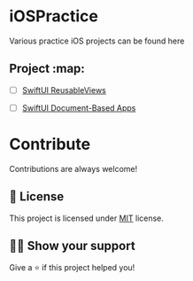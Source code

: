 # iOSPractice
Various practice iOS projects can be found here

## Project :map:

- [ ] [SwiftUI ReusableViews](SwiftUI_ReusableViews)
- [ ] [SwiftUI Document-Based Apps](Document-Based_Apps)


# Contribute

Contributions are always welcome!

## :pencil: License

This project is licensed under [MIT](https://opensource.org/licenses/MIT) license.

## :man_astronaut: Show your support

Give a ⭐️ if this project helped you!

